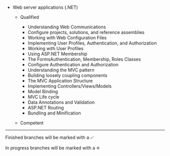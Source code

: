 
- Web server applications (.NET)

    - Qualified 
        - Understanding Web Communications
        - Configure projects, solutions, and reference assemblies
        - Working with Web Configuration Files
        - Implementing User Profiles, Authentication, and Authorization
        - Working with User Profiles
        - Using ASP.NET Membership
        - The FormsAuthentication, Membership, Roles Classes
        - Configure Authentication and Authorization
        - Understanding the MVC pattern
        - Building loosely coupling components
        - The MVC Application Structure
        - Implementing Controllers/Views/Models 
        - Model Binding
        - MVC Life cycle
        - Data Annotations and Validation
        - ASP.NET Routing
        - Bundling and Minification
		
    - Competent 
        

------------------------------------------------------------------------
Finished branches will be marked with a :white_check_mark:

In progress branches will be marked with a :eight_spoked_asterisk:

